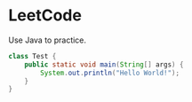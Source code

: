 # LeetCode

Use Java to practice.

```java
class Test {
    public static void main(String[] args) {
        System.out.println("Hello World!");
    }
}
```
